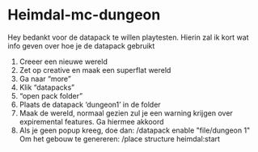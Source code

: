 # Heimdal-mc-dungeon


Hey bedankt voor de datapack te willen playtesten.
Hierin zal ik kort wat info geven over hoe je de datapack gebruikt
  1. Creeer een nieuwe wereld
  2. Zet op creative en maak een superflat wereld
  3. Ga naar “more”
  4. Klik “datapacks”
  5. “open pack folder”
  6. Plaats de datapack ‘dungeon1’ in de folder
  7. Maak de wereld, normaal gezien zul je een warning krijgen over expiremental features.
  Ga hiermee akkoord
  8. Als je geen popup kreeg, doe dan:
/datapack enable "file/dungeon 1"
Om het gebouw te genereren:
/place structure heimdal:start
